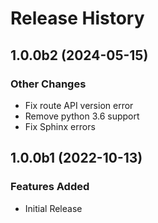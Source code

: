 # Release History

## 1.0.0b2 (2024-05-15)

### Other Changes

- Fix route API version error
- Remove python 3.6 support
- Fix Sphinx errors

## 1.0.0b1 (2022-10-13)

### Features Added

- Initial Release
